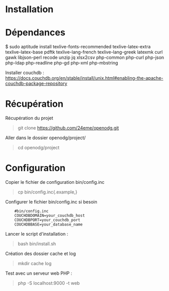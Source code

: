 Installation
============

# Dépendances

$ sudo aptitude install texlive-fonts-recommended texlive-latex-extra texlive-latex-base pdftk texlive-lang-french texlive-lang-greek latexmk curl gawk libjson-perl recode unzip jq xlsx2csv php-common php-curl php-json php-ldap php-readline php-gd php-xml php-mbstring

Installer couchdb : https://docs.couchdb.org/en/stable/install/unix.html#enabling-the-apache-couchdb-package-repository

# Récupération

Récupération du projet

 > git clone https://github.com/24eme/openodg.git

Aller dans le dossier openodg/project/

 > cd openodg/project

# Configuration

Copier le fichier de configuration bin/config.inc

 > cp bin/config.inc{.example,}

Configurer le fichier bin/config.inc si besoin

        #bin/config.inc
        COUCHDBDOMAIN=your_couchdb_host
        COUCHDBPORT=your_couchdb_port
        COUCHDBBASE=your_database_name
 
Lancer le script d'installation :

 > bash bin/install.sh

Création des dossier cache et log

> mkdir cache log

Test avec un serveur web PHP :

 > php -S localhost:9000 -t web


